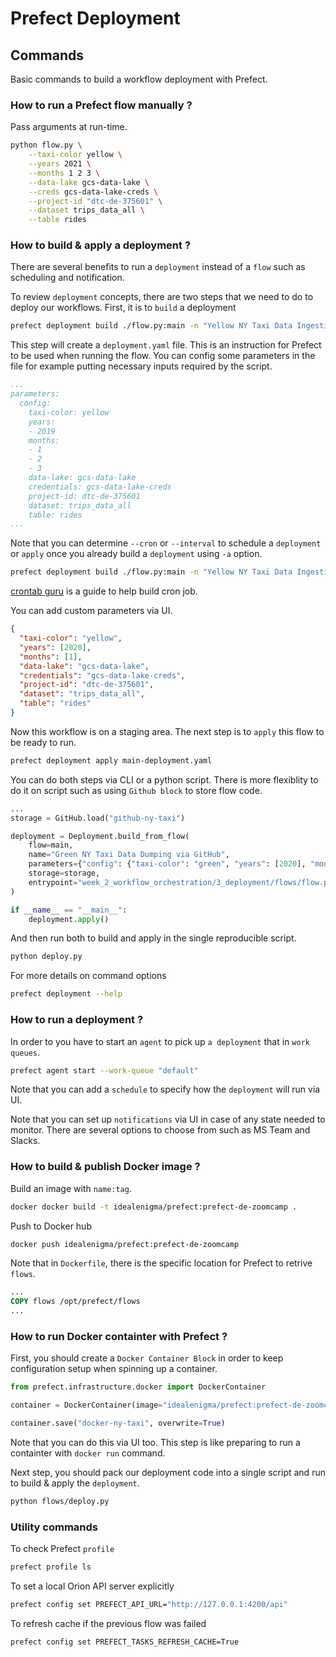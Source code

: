 # Prefect Deployment

## Commands
Basic commands to build a workflow deployment with Prefect.


### How to run a Prefect flow manually ?
Pass arguments at run-time.
```bash
python flow.py \
    --taxi-color yellow \
    --years 2021 \
    --months 1 2 3 \
    --data-lake gcs-data-lake \
    --creds gcs-data-lake-creds \
    --project-id "dtc-de-375601" \
    --dataset trips_data_all \
    --table rides
```


### How to build & apply a deployment ?
There are several benefits to run a `deployment` instead of a `flow` such as scheduling and notification.

To review `deployment` concepts, there are two steps that we need to do to deploy our workflows. First, it is to `build` a deployment
```bash
prefect deployment build ./flow.py:main -n "Yellow NY Taxi Data Ingestion"
```

This step will create a `deployment.yaml` file. This is an instruction for Prefect to be used when running the flow. You can config some parameters in the file for example putting necessary inputs required by the script.
```yaml
...
parameters:
  config:
    taxi-color: yellow
    years:
    - 2019
    months:
    - 1
    - 2
    - 3
    data-lake: gcs-data-lake
    credentials: gcs-data-lake-creds
    project-id: dtc-de-375601
    dataset: trips_data_all
    table: rides
...
```

Note that you can determine `--cron` or `--interval` to schedule a `deployment` or `apply` once you already build a `deployment` using `-a` option.
```bash
prefect deployment build ./flow.py:main -n "Yellow NY Taxi Data Ingestion" --cron "0 0 * * *" -a
```
[crontab guru](https://crontab.guru/) is a guide to help build cron job.

You can add custom parameters via UI.
```json
{
  "taxi-color": "yellow", 
  "years": [2020], 
  "months": [1], 
  "data-lake": "gcs-data-lake", 
  "credentials": "gcs-data-lake-creds", 
  "project-id": "dtc-de-375601", 
  "dataset": "trips_data_all", 
  "table": "rides"
}
```

Now this workflow is on a staging area. The next step is to `apply` this flow to be ready to run.
```bash
prefect deployment apply main-deployment.yaml
```

You can do both steps via CLI or a python script. There is more flexiblity to do it on script such as
using `Github block` to store flow code.
```python
...
storage = GitHub.load("github-ny-taxi")

deployment = Deployment.build_from_flow(
    flow=main, 
    name="Green NY Taxi Data Dumping via GitHub", 
    parameters={"config": {"taxi-color": "green", "years": [2020], "months": [11], "data-lake": "gcs-data-lake", "credentials": "gcs-data-lake-creds", "project-id": "dtc-de-375601", "dataset": "trips_data_all", "table": "rides"}}, 
    storage=storage, 
    entrypoint="week_2_workflow_orchestration/3_deployment/flows/flow.py:main"
)

if __name__ == "__main__":
    deployment.apply()
```

And then run both to build and apply in the single reproducible script.
```bash
python deploy.py
```

For more details on command options
```bash
prefect deployment --help
```


### How to run a deployment ?
In order to you have to start an `agent` to pick up `a deployment` that in `work queues`.
```bash
prefect agent start --work-queue "default"
```
Note that you can add a `schedule` to specify how the `deployment` will run via UI.

Note that you can set up `notifications` via UI in case of any state needed to monitor. There are several options to choose from such as MS Team and Slacks.


### How to build & publish Docker image ?
Build an image with `name:tag`.
```bash
docker docker build -t idealenigma/prefect:prefect-de-zoomcamp .
```

Push to Docker hub
```bash
docker push idealenigma/prefect:prefect-de-zoomcamp
```

Note that in `Dockerfile`, there is the specific location for Prefect to retrive `flows`.
```Dockerfile
...
COPY flows /opt/prefect/flows
...
```

### How to run Docker containter with Prefect ?
First, you should create a `Docker Container Block` in order to keep configuration setup when spinning up a container.
```python
from prefect.infrastructure.docker import DockerContainer

container = DockerContainer(image="idealenigma/prefect:prefect-de-zoomcamp", image_pull_policy="ALWAYS", auto_remove=True)

container.save("docker-ny-taxi", overwrite=True)
```
Note that you can do this via UI too. This step is like preparing to run a containter with `docker run` command.

Next step, you should pack our deployment code into a single script and run to build & apply the `deployment`.
```bash
python flows/deploy.py
```


### Utility commands
To check Prefect `profile`
```bash
prefect profile ls
```

To set a local Orion API server explicitly
```bash
prefect config set PREFECT_API_URL="http://127.0.0.1:4200/api"
```

To refresh cache if the previous flow was failed
```bash
prefect config set PREFECT_TASKS_REFRESH_CACHE=True
```